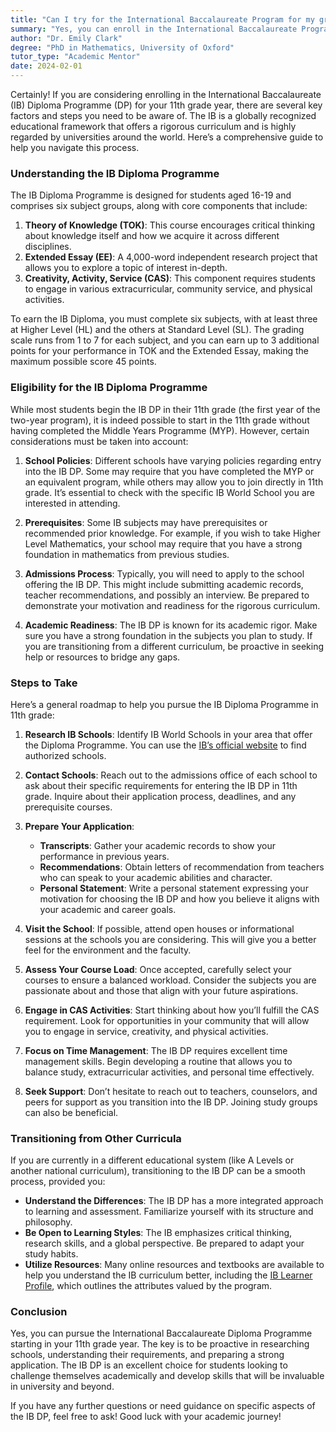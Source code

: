 ```yaml
---
title: "Can I try for the International Baccalaureate Program for my grade 11 year?"
summary: "Yes, you can enroll in the International Baccalaureate Program for 11th grade. Discover key steps and factors for successful enrollment."
author: "Dr. Emily Clark"
degree: "PhD in Mathematics, University of Oxford"
tutor_type: "Academic Mentor"
date: 2024-02-01
---
```


Certainly! If you are considering enrolling in the International Baccalaureate (IB) Diploma Programme (DP) for your 11th grade year, there are several key factors and steps you need to be aware of. The IB is a globally recognized educational framework that offers a rigorous curriculum and is highly regarded by universities around the world. Here’s a comprehensive guide to help you navigate this process.

### Understanding the IB Diploma Programme

The IB Diploma Programme is designed for students aged 16-19 and comprises six subject groups, along with core components that include:

1. **Theory of Knowledge (TOK)**: This course encourages critical thinking about knowledge itself and how we acquire it across different disciplines.
2. **Extended Essay (EE)**: A 4,000-word independent research project that allows you to explore a topic of interest in-depth.
3. **Creativity, Activity, Service (CAS)**: This component requires students to engage in various extracurricular, community service, and physical activities.

To earn the IB Diploma, you must complete six subjects, with at least three at Higher Level (HL) and the others at Standard Level (SL). The grading scale runs from 1 to 7 for each subject, and you can earn up to 3 additional points for your performance in TOK and the Extended Essay, making the maximum possible score 45 points.

### Eligibility for the IB Diploma Programme

While most students begin the IB DP in their 11th grade (the first year of the two-year program), it is indeed possible to start in the 11th grade without having completed the Middle Years Programme (MYP). However, certain considerations must be taken into account:

1. **School Policies**: Different schools have varying policies regarding entry into the IB DP. Some may require that you have completed the MYP or an equivalent program, while others may allow you to join directly in 11th grade. It’s essential to check with the specific IB World School you are interested in attending.

2. **Prerequisites**: Some IB subjects may have prerequisites or recommended prior knowledge. For example, if you wish to take Higher Level Mathematics, your school may require that you have a strong foundation in mathematics from previous studies.

3. **Admissions Process**: Typically, you will need to apply to the school offering the IB DP. This might include submitting academic records, teacher recommendations, and possibly an interview. Be prepared to demonstrate your motivation and readiness for the rigorous curriculum.

4. **Academic Readiness**: The IB DP is known for its academic rigor. Make sure you have a strong foundation in the subjects you plan to study. If you are transitioning from a different curriculum, be proactive in seeking help or resources to bridge any gaps.

### Steps to Take

Here’s a general roadmap to help you pursue the IB Diploma Programme in 11th grade:

1. **Research IB Schools**: Identify IB World Schools in your area that offer the Diploma Programme. You can use the [IB’s official website](https://www.ibo.org/programmes/) to find authorized schools.

2. **Contact Schools**: Reach out to the admissions office of each school to ask about their specific requirements for entering the IB DP in 11th grade. Inquire about their application process, deadlines, and any prerequisite courses.

3. **Prepare Your Application**:
   - **Transcripts**: Gather your academic records to show your performance in previous years.
   - **Recommendations**: Obtain letters of recommendation from teachers who can speak to your academic abilities and character.
   - **Personal Statement**: Write a personal statement expressing your motivation for choosing the IB DP and how you believe it aligns with your academic and career goals.

4. **Visit the School**: If possible, attend open houses or informational sessions at the schools you are considering. This will give you a better feel for the environment and the faculty.

5. **Assess Your Course Load**: Once accepted, carefully select your courses to ensure a balanced workload. Consider the subjects you are passionate about and those that align with your future aspirations.

6. **Engage in CAS Activities**: Start thinking about how you’ll fulfill the CAS requirement. Look for opportunities in your community that will allow you to engage in service, creativity, and physical activities.

7. **Focus on Time Management**: The IB DP requires excellent time management skills. Begin developing a routine that allows you to balance study, extracurricular activities, and personal time effectively.

8. **Seek Support**: Don’t hesitate to reach out to teachers, counselors, and peers for support as you transition into the IB DP. Joining study groups can also be beneficial.

### Transitioning from Other Curricula

If you are currently in a different educational system (like A Levels or another national curriculum), transitioning to the IB DP can be a smooth process, provided you:

- **Understand the Differences**: The IB DP has a more integrated approach to learning and assessment. Familiarize yourself with its structure and philosophy.
- **Be Open to Learning Styles**: The IB emphasizes critical thinking, research skills, and a global perspective. Be prepared to adapt your study habits.
- **Utilize Resources**: Many online resources and textbooks are available to help you understand the IB curriculum better, including the [IB Learner Profile](https://www.ibo.org/benefits/learner-profile/), which outlines the attributes valued by the program.

### Conclusion

Yes, you can pursue the International Baccalaureate Diploma Programme starting in your 11th grade year. The key is to be proactive in researching schools, understanding their requirements, and preparing a strong application. The IB DP is an excellent choice for students looking to challenge themselves academically and develop skills that will be invaluable in university and beyond. 

If you have any further questions or need guidance on specific aspects of the IB DP, feel free to ask! Good luck with your academic journey!
    